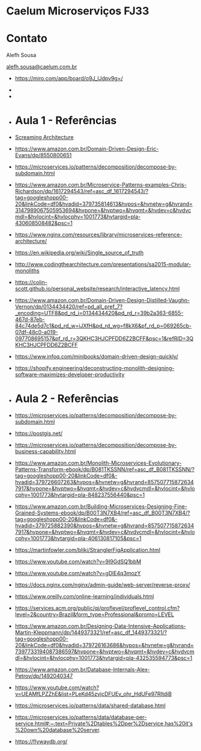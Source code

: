 # Caelum Microserviços FJ33
# Contato

Alefh Sousa

alefh.sousa@caelum.com.br

- https://miro.com/app/board/o9J_lJdpv9g=/
-
-
- # Aula 1 - Referências


- [Screaming Architecture](https://blog.cleancoder.com/uncle-bob/2011/09/30/Screaming-Architecture.html)
- https://www.amazon.com.br/Domain-Driven-Design-Eric-Evans/dp/8550800651
- https://microservices.io/patterns/decomposition/decompose-by-subdomain.html
- https://www.amazon.com.br/Microservice-Patterns-examples-Chris-Richardson/dp/1617294543/ref=asc_df_1617294543/?tag=googleshopp00-20&linkCode=df0&hvadid=379735814613&hvpos=&hvnetw=g&hvrand=3147989067505953694&hvpone=&hvptwo=&hvqmt=&hvdev=c&hvdvcmdl=&hvlocint=&hvlocphy=1001773&hvtargid=pla-430608508482&psc=1
- https://www.nginx.com/resources/library/microservices-reference-architecture/
- https://en.wikipedia.org/wiki/Single_source_of_truth
- http://www.codingthearchitecture.com/presentations/sa2015-modular-monoliths
- https://colin-scott.github.io/personal_website/research/interactive_latency.html
- https://www.amazon.com.br/Domain-Driven-Design-Distilled-Vaughn-Vernon/dp/0134434420/ref=pd_all_pref_7?_encoding=UTF8&pd_rd_i=0134434420&pd_rd_r=39b2a363-6855-467d-87eb-84c74de5d7c1&pd_rd_w=iJXfH&pd_rd_wg=f8kX6&pf_rd_p=069265cb-07df-48c0-a019-097708695157&pf_rd_r=3QKHC3HJCPFDD6Z2BCFF&psc=1&refRID=3QKHC3HJCPFDD6Z2BCFF
- https://www.infoq.com/minibooks/domain-driven-design-quickly/
- https://shopify.engineering/deconstructing-monolith-designing-software-maximizes-developer-productivity


- # Aula 2 - Referências

- https://microservices.io/patterns/decomposition/decompose-by-subdomain.html
- https://postgis.net/
- https://microservices.io/patterns/decomposition/decompose-by-business-capability.html
- https://www.amazon.com.br/Monolith-Microservices-Evolutionary-Patterns-Transform-ebook/dp/B081TKSSNN/ref=asc_df_B081TKSSNN/?tag=googleshopp00-20&linkCode=df0&-hvadid=379726607263&hvpos=&hvnetw=g&hvrand=8575077158726347917&hvpone=&hvptwo=&hvqmt=&hvdev=c&hvdvcmdl=&hvlocint=&hvlocphy=1001773&hvtargid=pla-848237556440&psc=1
- https://www.amazon.com.br/Building-Microservices-Designing-Fine-Grained-Systems-ebook/dp/B00T3N7XB4/ref=asc_df_B00T3N7XB4/?tag=googleshopp00-20&linkCode=df0&-hvadid=379725882390&hvpos=&hvnetw=g&hvrand=8575077158726347917&hvpone=&hvptwo=&hvqmt=&hvdev=c&hvdvcmdl=&hvlocint=&hvlocphy=1001773&hvtargid=pla-406130817105&psc=1
- https://martinfowler.com/bliki/StranglerFigApplication.html
- https://www.youtube.com/watch?v=9I9GdSQ1bbM
- https://www.youtube.com/watch?v=gDlE4q3mozY
- https://docs.nginx.com/nginx/admin-guide/web-server/reverse-proxy/
- https://www.oreilly.com/online-learning/individuals.html
- https://services.acm.org/public/qj/proflevel/proflevel_control.cfm?level=2&country=Brazil&form_type=Professional&promo=LEVEL
- https://www.amazon.com.br/Designing-Data-Intensive-Applications-Martin-Kleppmann/dp/1449373321/ref=asc_df_1449373321/?tag=googleshopp00-20&linkCode=df0&hvadid=379726163686&hvpos=&hvnetw=g&hvrand=7397733194087386597&hvpone=&hvptwo=&hvqmt=&hvdev=c&hvdvcmdl=&hvlocint=&hvlocphy=1001773&hvtargid=pla-432535594773&psc=1
- https://www.amazon.com.br/Database-Internals-Alex-Petrov/dp/1492040347
- https://www.youtube.com/watch?v=UEAMfLPZZhE&list=PLeKd45zvjcDFUEv_ohr_HdUFe97RItdiB
- https://microservices.io/patterns/data/shared-database.html
- https://microservices.io/patterns/data/database-per-service.html#:~:text=Private%2Dtables%2Dper%2Dservice,has%20it's%20own%20database%20server.
- https://flywaydb.org/